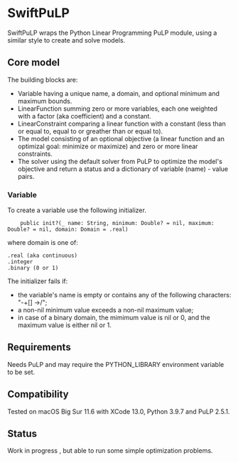 # SwiftPuLP

SwiftPuLP wraps the Python Linear Programming PuLP module, using a similar style to create and solve models.

## Core model

The building blocks are:
* Variable having a unique name, a domain, and optional minimum and maximum bounds.
* LinearFunction summing zero or more variables, each one weighted with a factor (aka coefficient) and a constant.
* LinearConstraint comparing a linear function with a constant (less than or equal to, equal to or greather than or equal to).
* The model consisting of an optional objective (a linear function and an optimizal goal: minimize or maximize) and zero or more linear constraints.
* The solver using the default solver from PuLP to optimize the model's objective and return a status and a dictionary of variable (name) - value pairs.

### Variable

To create a variable use the following initializer.

        public init?(_ name: String, minimum: Double? = nil, maximum: Double? = nil, domain: Domain = .real)

where domain is one of:

    .real (aka continuous)
    .integer
    .binary (0 or 1)

The initializer fails if:
* the variable's name is empty or contains any of the following characters: "-+[] ->/";
* a non-nil minimum value exceeds a non-nil maximum value;
* in case of a binary domain, the mimimum value is nil or 0, and the maximum value is either nil or 1.

## Requirements

Needs PuLP and may require the PYTHON_LIBRARY environment variable to be set.

## Compatibility

Tested on macOS Big Sur 11.6 with XCode 13.0, Python 3.9.7 and PuLP 2.5.1.

## Status

Work in progress , but able to run some simple optimization problems.
